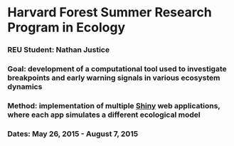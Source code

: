 # Harvard Forest Summer Research Program in Ecology

### REU Student: Nathan Justice

### Goal: development of a computational tool used to investigate                    breakpoints and early warning signals in various ecosystem                 dynamics

### Method: implementation of multiple [Shiny](http://shiny.rstudio.com/) web applications, where each app simulates a different ecological model

### Dates: May 26, 2015 - August 7, 2015
